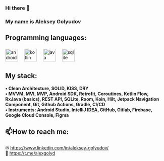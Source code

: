 ### Hi there 👋

<h3 align="left">My name is Aleksey Golyudov</h3>

<h2 align="left">Programming languages:</h2>

###

<div align="left">
  <img src="https://cdn.jsdelivr.net/gh/devicons/devicon/icons/android/android-original.svg" height="40" alt="android logo"  />
  <img width="12" />
  <img src="https://cdn.jsdelivr.net/gh/devicons/devicon/icons/kotlin/kotlin-original.svg" height="40" alt="kotlin logo"  />
  <img width="12" />
  <img src="https://cdn.jsdelivr.net/gh/devicons/devicon/icons/java/java-original.svg" height="40" alt="java logo"  />
  <img width="12" />
  <img src="https://cdn.jsdelivr.net/gh/devicons/devicon/icons/sqlite/sqlite-original.svg" height="40" alt="sqlite logo"  />
</div>

###

<h2 align="left">My stack:</h2>
<h4 align="left">
• Clean Architecture, SOLID, KISS, DRY <br>
• MVVM, MVI, MVP, Android SDK, Retrofit, Coroutines, Kotlin Flow, RxJava (basics), REST API, SQLite, Room, Koin, Hilt, Jetpack Navigation Component, Git, Github Actions, Gradle, CI/CD  <br>
• Instruments: Android Studio, IntelliJ IDEA, GitHub, Gitlab, Firebase, Google Cloud Console, Figma <br>
  </h4>

<h2 align="left"> 📫How to reach me:</h2>

###

&#9993; https://www.linkedin.com/in/aleksey-golyudov/ <br>💬 https://t.me/alexgolyd

###
